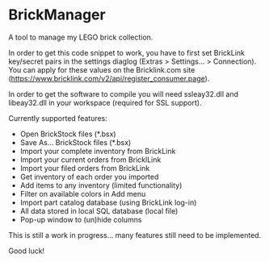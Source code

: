 # BrickManager
A tool to manage my LEGO brick collection.

In order to get this code snippet to work, you have to first set BrickLink key/secret pairs in the settings diaglog (Extras > Settings... > Connection).
You can apply for these values on the Bricklink.com site (https://www.bricklink.com/v2/api/register_consumer.page).

In order to get the software to compile you will need ssleay32.dll and libeay32.dll in your workspace (required for SSL support).

Currently supported features:
* Open BrickStock files (*.bsx)
* Save As... BrickStock files (*.bsx)
* Import your complete inventory from BrickLink
* Import your current orders from BricklLink
* Import your filed orders from BrickLink
* Get inventory of each order you imported
* Add items to any inventory (limited functionality)
* Filter on available colors in Add menu
* Import part catalog database (using BrickLink log-in)
* All data stored in local SQL database (local file)
* Pop-up window to (un)hide columns

This is still a work in progress... many features still need to be implemented.

Good luck!
